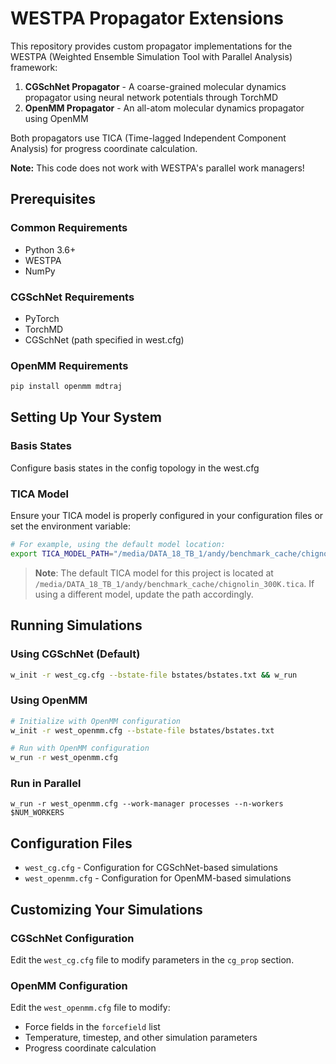 # WESTPA Propagator Extensions

This repository provides custom propagator implementations for the WESTPA (Weighted Ensemble Simulation Tool with Parallel Analysis) framework:

1. **CGSchNet Propagator** - A coarse-grained molecular dynamics propagator using neural network potentials through TorchMD
2. **OpenMM Propagator** - An all-atom molecular dynamics propagator using OpenMM

Both propagators use TICA (Time-lagged Independent Component Analysis) for progress coordinate calculation.

**Note:** This code does not work with WESTPA's parallel work managers!

## Prerequisites

### Common Requirements
- Python 3.6+
- WESTPA
- NumPy

### CGSchNet Requirements
- PyTorch
- TorchMD
- CGSchNet (path specified in west.cfg)

### OpenMM Requirements
```bash
pip install openmm mdtraj
```

## Setting Up Your System

### Basis States
Configure basis states in the config topology in the west.cfg 

### TICA Model
Ensure your TICA model is properly configured in your configuration files or set the environment variable:

```bash
# For example, using the default model location:
export TICA_MODEL_PATH="/media/DATA_18_TB_1/andy/benchmark_cache/chignolin_300K.tica"
```

> **Note**: The default TICA model for this project is located at `/media/DATA_18_TB_1/andy/benchmark_cache/chignolin_300K.tica`. If using a different model, update the path accordingly.

## Running Simulations

### Using CGSchNet (Default)
```bash
w_init -r west_cg.cfg --bstate-file bstates/bstates.txt && w_run
```

### Using OpenMM
```bash
# Initialize with OpenMM configuration
w_init -r west_openmm.cfg --bstate-file bstates/bstates.txt 

# Run with OpenMM configuration
w_run -r west_openmm.cfg
```

### Run in Parallel
```
w_run -r west_openmm.cfg --work-manager processes --n-workers $NUM_WORKERS
```

## Configuration Files

- `west_cg.cfg` - Configuration for CGSchNet-based simulations
- `west_openmm.cfg` - Configuration for OpenMM-based simulations

## Customizing Your Simulations

### CGSchNet Configuration
Edit the `west_cg.cfg` file to modify parameters in the `cg_prop` section.

### OpenMM Configuration
Edit the `west_openmm.cfg` file to modify:
- Force fields in the `forcefield` list
- Temperature, timestep, and other simulation parameters
- Progress coordinate calculation
